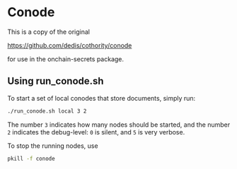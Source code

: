 # Conode

This is a copy of the original

https://github.com/dedis/cothority/conode

for use in the onchain-secrets package.

## Using run_conode.sh

To start a set of local conodes that store documents, simply run:

```bash
./run_conode.sh local 3 2
```

The number `3` indicates how many nodes should be started, and the number `2`
indicates the debug-level: `0` is silent, and `5` is very verbose.

To stop the running nodes, use

```bash
pkill -f conode
```
